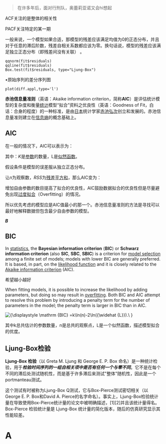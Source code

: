 > 在许多年后，面对行刑队，奥蕾莉亚诺又会hi想起



ACF关注的是整体的相关性

PACF关注特定的某一期



一般来说，一个模型如果合适，那模型的残差应该满足均值为0的正态分布，并且对于任意的滞后阶数，残差自相关系数都应该为零。换句话说，模型的残差应该满足独立正态分布（即残差间没有关联） 。

```text
qqnorm(fit$residuals) 
qqline(fit$residuals)
Box.test(fit$residuals, type="Ljung-Box") 
```



•原始序列的差分序列图

```stylus
plot(diff.appl,type='l')
```



**赤池信息量准则**（英语：Akaike information criterion，简称**AIC**）是评估统计模型的复杂度和衡量[统计](https://zh.wikipedia.org/wiki/统计)模型“拟合”资料之优良性（英语：Goodness of Fit，白话：合身的程度）的一种标准，是由[日本](https://zh.wikipedia.org/wiki/日本)统计学家[赤池弘次](https://zh.wikipedia.org/w/index.php?title=赤池弘次&action=edit&redlink=1)创立和发展的。赤池信息量准则建立在[信息熵](https://zh.wikipedia.org/wiki/熵_(信息论))的概念基础上。



## AIC

在一般的情况下，AIC可以表示为：

其中：*K*是[参数](https://zh.wikipedia.org/wiki/参数)的数量，L是[似然函数](https://zh.wikipedia.org/wiki/似然函数)。

假设条件是模型的误差服从独立正态分布。

让*n*为观察数，*RSS*为[残差](https://zh.wikipedia.org/w/index.php?title=残差&action=edit&redlink=1)[平方和](https://zh.wikipedia.org/wiki/平方和)，那么AIC变为：

增加自由参数的数目提高了拟合的优良性，AIC鼓励数据拟合的优良性但是尽量避免出现[过度拟合](https://zh.wikipedia.org/wiki/過適)（Overfitting）的情况。

所以优先考虑的模型应是AIC值最小的那一个。赤池信息量准则的方法是寻找可以最好地解释数据但包含最少自由参数的模型。



***B***

## BIC

In [statistics](https://en.wikipedia.org/wiki/Statistics), the **Bayesian information criterion** (**BIC**) or **Schwarz information criterion** (also **SIC**, **SBC**, **SBIC**) is a criterion for [model selection](https://en.wikipedia.org/wiki/Model_selection) among a finite set of models; models with lower BIC are generally preferred. It is based, in part, on the [likelihood function](https://en.wikipedia.org/wiki/Likelihood_function) and it is closely related to the [Akaike information criterion](https://en.wikipedia.org/wiki/Akaike_information_criterion) (AIC).

希望越小越好

When fitting models, it is possible to increase the likelihood by adding parameters, but doing so may result in [overfitting](https://en.wikipedia.org/wiki/Overfitting). Both BIC and AIC attempt to resolve this problem by introducing a penalty term for the number of parameters in the model; the penalty term is larger in BIC than in AIC.



![{\displaystyle \mathrm {BIC} =k\ln(n)-2\ln({\widehat {L}}).\ }](https://wikimedia.org/api/rest_v1/media/math/render/svg/9fb26ce833300f98a6df6039624fc7ffaf4ce7fb)

其中k总共估计的参数数量，n是总共的观察点，L是一个似然函数，描述模型拟合的优度。





## Ljung-Box检验



**Ljung-Box 检验**（以 Greta M. Ljung 和 George E. P. Box 命名）是一种统计检验，用于***检验时间序列的一组自相关项中是否有任何一个与零不同***。它不是在每个不同的滞后处测试随机性，而是基于许多滞后来测试"整体"随机性，因此是一个portmanteau测试。

这个测试有时被称为Ljung-Box Q测试，它与Box-Pierce测试密切相关（以George E. P. Box和David A. Pierce的名字命名）。事实上，Ljung-Box检验统计量在导致使用Box-Pierce统计量的论文中被明确描述，[1][2]并且该统计量得名。Box-Pierce 检验统计量是 Ljung-Box 统计量的简化版本，随后的仿真研究显示其性能较差。





# A













